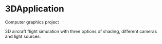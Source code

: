 # 3DApplication

Computer graphics project

3D aircraft flight simulation with three options of shading, different cameras and light sources.
